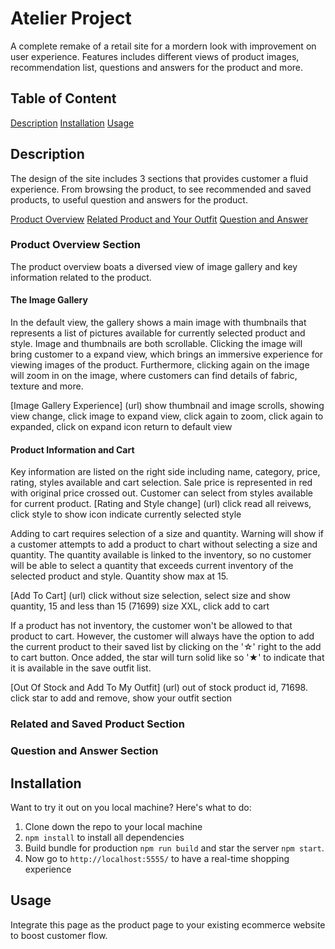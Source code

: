 # Atelier Project
A complete remake of a retail site for a mordern look with improvement on user experience. Features includes different views of product images, recommendation list, questions and answers for the product and more.

## Table of Content
[Description](https://github.com/rpp36-fec-roboto/FEC-Project/tree/overview#description)
[Installation](https://github.com/rpp36-fec-roboto/FEC-Project/tree/overview#installation)
[Usage](https://github.com/rpp36-fec-roboto/FEC-Project/tree/overview#usage)

## Description
The design of the site includes 3 sections that provides customer a fluid experience. From browsing the product, to see recommended and saved products, to useful question and answers for the product.

[Product Overview](https://github.com/rpp36-fec-roboto/FEC-Project/tree/overview#product-overview-section)
[Related Product and Your Outfit](https://github.com/rpp36-fec-roboto/FEC-Project/tree/overview#product-overview-section)
[Question and Answer](https://github.com/rpp36-fec-roboto/FEC-Project/tree/overview#product-overview-section)

### Product Overview Section
The product overview boats a diversed view of image gallery and key information related to the product.
#### The Image Gallery
In the default view, the gallery shows a main image with thumbnails that represents a list of pictures available for currently selected product and style. Image and thumbnails are both scrollable.
Clicking the image will bring customer to a expand view, which brings an immersive experience for viewing images of the product. Furthermore, clicking again on the image will zoom in on the image, where customers can find details of fabric, texture and more.

[Image Gallery Experience] (url) show thumbnail and image scrolls, showing view change, click image to expand view, click again to zoom, click again to expanded, click on expand icon return to default view

#### Product Information and Cart
Key information are listed on the right side including name, category, price, rating, styles available and cart selection. Sale price is represented in red with original price crossed out. Customer can select from styles available for current product.
[Rating and Style change] (url) click read all reivews, click style to show icon indicate currently selected style

Adding to cart requires selection of a size and quantity. Warning will show if a customer attempts to add a product to chart without selecting a size and quantity. The quantity available is linked to the inventory, so no customer will be able to select a quantity that exceeds current inventory of the selected product and style. Quantity show max at 15.

[Add To Cart] (url) click without size selection, select size and show quantity, 15 and less than 15 (71699) size XXL, click add to cart

If a product has not inventory, the customer won't be allowed to that product to cart. However, the customer will always have the option to add the current product to their saved list by clicking on the '☆' right to the add to cart button. Once added, the star will turn solid like so '★' to indicate that it is available in the save outfit list.

[Out Of Stock and Add To My Outfit] (url) out of stock product id, 71698. click star to add and remove, show your outfit section

### Related and Saved Product Section
### Question and Answer Section

## Installation
Want to try it out on you local machine? Here's what to do:
1. Clone down the repo to your local machine
2. `npm install` to install all dependencies
3. Build bundle for production `npm run build` and star the server `npm start`.
4. Now go to `http://localhost:5555/` to have a real-time shopping experience

## Usage
Integrate this page as the product page to your existing ecommerce website to boost customer flow.
